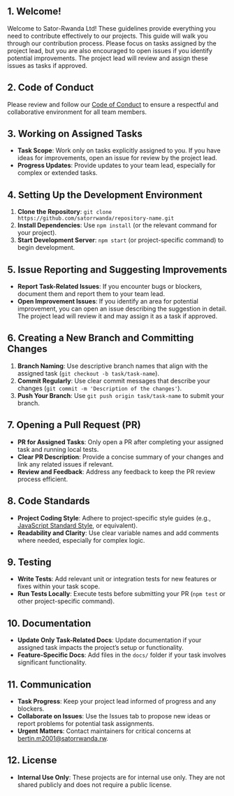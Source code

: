 ## 1. **Welcome!**
   Welcome to Sator-Rwanda Ltd! These guidelines provide everything you need to contribute effectively to our projects.
   This guide will walk you through our contribution process. Please focus on tasks assigned by the project lead, but you are also encouraged to open issues if you identify potential improvements. The project lead will review and assign these issues as tasks if approved.

## 2. **Code of Conduct**
   Please review and follow our [Code of Conduct](https://www.contributor-covenant.org/version/2/0/code_of_conduct.html) to ensure a respectful and collaborative environment for all team members.



## 3. **Working on Assigned Tasks**
   - **Task Scope**: Work only on tasks explicitly assigned to you. If you have ideas for improvements, open an issue for review by the project lead.
   - **Progress Updates**: Provide updates to your team lead, especially for complex or extended tasks.



## 4. **Setting Up the Development Environment**
   1. **Clone the Repository**: `git clone https://github.com/satorrwanda/repository-name.git`
   2. **Install Dependencies**: Use `npm install` (or the relevant command for your project).
   3. **Start Development Server**: `npm start` (or project-specific command) to begin development.



## 5. **Issue Reporting and Suggesting Improvements**
   - **Report Task-Related Issues**: If you encounter bugs or blockers, document them and report them to your team lead.
   - **Open Improvement Issues**: If you identify an area for potential improvement, you can open an issue describing the suggestion in detail. The project lead will review it and may assign it as a task if approved.



## 6. **Creating a New Branch and Committing Changes**
   1. **Branch Naming**: Use descriptive branch names that align with the assigned task (`git checkout -b task/task-name`).
   2. **Commit Regularly**: Use clear commit messages that describe your changes (`git commit -m 'Description of the changes'`).
   3. **Push Your Branch**: Use `git push origin task/task-name` to submit your branch.



## 7. **Opening a Pull Request (PR)**
   - **PR for Assigned Tasks**: Only open a PR after completing your assigned task and running local tests.
   - **Clear PR Description**: Provide a concise summary of your changes and link any related issues if relevant.
   - **Review and Feedback**: Address any feedback to keep the PR review process efficient.



## 8. **Code Standards**
   - **Project Coding Style**: Adhere to project-specific style guides (e.g., [JavaScript Standard Style](https://standardjs.com/), or equivalent).
   - **Readability and Clarity**: Use clear variable names and add comments where needed, especially for complex logic.



## 9. **Testing**
   - **Write Tests**: Add relevant unit or integration tests for new features or fixes within your task scope.
   - **Run Tests Locally**: Execute tests before submitting your PR (`npm test` or other project-specific command).



## 10. **Documentation**
   - **Update Only Task-Related Docs**: Update documentation if your assigned task impacts the project’s setup or functionality.
   - **Feature-Specific Docs**: Add files in the `docs/` folder if your task involves significant functionality.



## 11. **Communication**
   - **Task Progress**: Keep your project lead informed of progress and any blockers.
   - **Collaborate on Issues**: Use the Issues tab to propose new ideas or report problems for potential task assignments.
   - **Urgent Matters**: Contact maintainers for critical concerns at bertin.m2001@satorrwanda.rw.



## 12. **License**
   - **Internal Use Only**: These projects are  for internal use only. They are  not shared publicly and does not require a public license.

